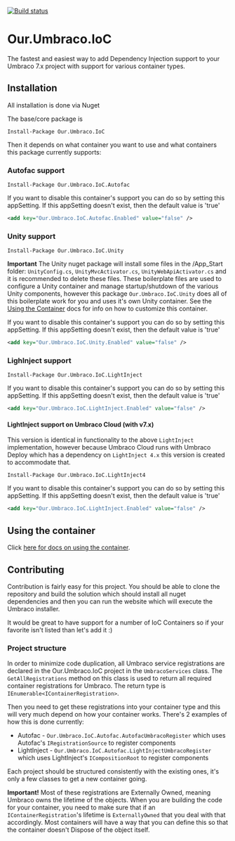 [![Build status](https://ci.appveyor.com/api/projects/status/t04tla7g6k89oq6k?svg=true)](https://ci.appveyor.com/project/Shandem/our-umbraco-ioc)

# Our.Umbraco.IoC

The fastest and easiest way to add Dependency Injection support to your Umbraco 7.x project with support for various container types.

## Installation

All installation is done via Nuget

The base/core package is

	Install-Package Our.Umbraco.IoC

Then it depends on what container you want to use and what containers this package currently supports:

### Autofac support

	Install-Package Our.Umbraco.IoC.Autofac

If you want to disable this container's support you can do so by setting this appSetting. If this appSetting doesn't exist, then the default value is 'true'

```xml
<add key="Our.Umbraco.IoC.Autofac.Enabled" value="false" />
```

### Unity support

	Install-Package Our.Umbraco.IoC.Unity

**Important** The Unity nuget package will install some files in the /App_Start folder: `UnityConfig.cs`, `UnityMvcActivator.cs`, `UnityWebApiActivator.cs` and it is recommended to delete these files. These boilerplate files are used to configure a Unity container and manage startup/shutdown of the various Unity components, however this package `Our.Umbraco.IoC.Unity` does all of this boilerplate work for you and uses it's own Unity container. See the [Using the Container](https://github.com/Shazwazza/Our.Umbraco.IoC/wiki/Using-the-Container) docs for info on how to customize this container.

If you want to disable this container's support you can do so by setting this appSetting. If this appSetting doesn't exist, then the default value is 'true'

```xml
<add key="Our.Umbraco.IoC.Unity.Enabled" value="false" />
```

### LighInject support

	Install-Package Our.Umbraco.IoC.LightInject

If you want to disable this container's support you can do so by setting this appSetting. If this appSetting doesn't exist, then the default value is 'true'

```xml
<add key="Our.Umbraco.IoC.LightInject.Enabled" value="false" />
```

#### LightInject support on Umbraco Cloud (with v7.x)

This version is identical in functionality to the above `LightInject` implementation, however because Umbraco Cloud runs with Umbraco Deploy which has a dependency on `LightInject 4.x` this version is created to accommodate that.

	Install-Package Our.Umbraco.IoC.LightInject4

If you want to disable this container's support you can do so by setting this appSetting. If this appSetting doesn't exist, then the default value is 'true'

```xml
<add key="Our.Umbraco.IoC.LightInject.Enabled" value="false" />
```


## Using the container

Click [here for docs on using the container](https://github.com/Shazwazza/Our.Umbraco.IoC/wiki/Using-the-Container).

## Contributing

Contribution is fairly easy for this project. You should be able to clone the repository and build the solution which should install all nuget dependencies and then you can run the website which will execute the Umbraco installer.

It would be great to have support for a number of IoC Containers so if your favorite isn't listed than let's add it :)

### Project structure

In order to minimize code duplication, all Umbraco service registrations are declared in the Our.Umbraco.IoC project in the `UmbracoServices` class. 
The `GetAllRegistrations` method on this class is used to return all required container registrations for Umbraco. The return type is `IEnumerable<IContainerRegistration>`.

Then you need to get these registrations into your container type and this will very much depend on how your container works. There's 2 examples of how this is done currently:

* Autofac - `Our.Umbraco.IoC.Autofac.AutofacUmbracoRegister` which uses Autofac's `IRegistrationSource` to register components
* LightInject - `Our.Umbraco.IoC.Autofac.LightInjectUmbracoRegister` which uses LightInject's `ICompositionRoot` to register components

Each project should be structured consistently with the existing ones, it's only a few classes to get a new container going.

__Important!__ Most of these registrations are Externally Owned, meaning Umbraco owns the lifetime of the objects. When you are building the code for your container, you need
to make sure that if an `IContainerRegistration`'s lifetime is `ExternallyOwned` that you deal with that accordingly. Most containers will have a way that you can define this
so that the container doesn't Dispose of the object itself.
